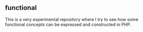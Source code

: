 ## functional

This is a very experimental repository where I try to see how some
functional concepts can be expressed and constructed in PHP.
